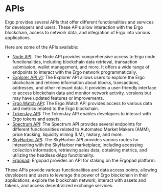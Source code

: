 # APIs

Ergo provides several APIs that offer different functionalities and services for developers and users. These APIs allow interaction with the Ergo blockchain, access to network data, and integration of Ergo into various applications.

Here are some of the APIs available:

- [Node API](https://git.io/fjqwb): The Node API provides comprehensive access to Ergo node functionalities, including blockchain data retrieval, transaction submission, wallet management, and more. It offers a wide range of endpoints to interact with the Ergo network programmatically.
- [Explorer API v1](https://api.ergoplatform.com/api/v1/docs/): The Explorer API allows users to explore the Ergo blockchain and retrieve information about blocks, transactions, addresses, and other relevant data. It provides a user-friendly interface to access blockchain data and monitor network activity.
versions but may have updated features or improvements.
- [Ergo.Watch API](https://api.ergo.watch/docs): The Ergo.Watch API provides access to various data and metrics related to the Ergo blockchain.
- [TokenJay API](https://api.tokenjay.app): The TokenJay API enables developers to interact with Ergo tokens and assets.
- [Spectrum API](https://api.spectrum.fi/v1/docs/): The Spectrum API provides several endpoints for different functionalities related to Automated Market Makers (AMM), price tracking, liquidity mining (LM), history, and more.
- [SkyHarbor API](https://docs.skyharbor.io): The SkyHarbor API provides various routes for interacting with the SkyHarbor marketplace, including accessing collection information, retrieving sales data, obtaining metrics, and utilizing the headless dApp functionality.
- [Ergopad](https://api.ergopad.io/staking/ergopad/status/): Ergopad provides an API for staking on the Ergopad platform.

These APIs provide various functionalities and data access points, allowing developers and users to leverage the power of Ergo blockchain in their applications, explore the blockchain network, interact with assets and tokens, and access decentralized exchange services.
